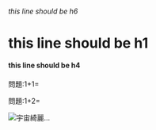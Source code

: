 ###### this line should be h6

# this line should be h1

#### this line should be h4

問題:1+1= <!-- hole 2 -->


問題:1+2= <!--lc	-->

![宇宙綺麗...](https://mamasup.me/wp-content/uploads/2016/07/pixta_21892507_S.jpg)


